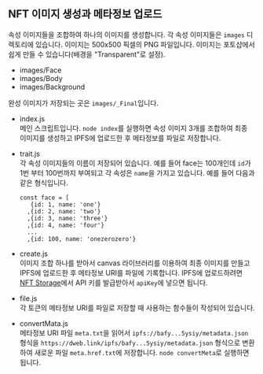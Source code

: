 ## NFT 이미지 생성과 메타정보 업로드

속성 이미지들을 조합하여 하나의 이미지를 생성합니다. 각 속성 이미지들은 `images` 디렉토리에 있습니다. 이미지는 500x500 픽셀의 PNG 파일입니다. 
이미지는 포토샵에서 쉽게 만들 수 있습니다(배경을 "Transparent"로 설정).

* images/Face
* images/Body
* images/Background
  
완성 이미지가 저장되는 곳은 `images/_Final`입니다.

* index.js  
  메인 스크립트입니다. `node index`를 실행하면 속성 이미지 3개를 조합하여 최종 이미지를 생성하고 IPFS에 업로드한 후 
  메타정보를 파일로 저장합니다. 

* trait.js  
  각 속성 이미지들의 이름이 저장되어 있습니다. 예를 들어 face는 100개인데 `id`가 1번 부터 100번까지 부여되고 
  각 속성은 `name`을 가지고 있습니다. 예를 들어 다음과 같은 형식입니다.
  ```
  const face = [
     {id: 1, name: 'one'}
    ,{id: 2, name: 'two'}
    ,{id: 3, name: 'three'}
    ,{id: 4, name: 'four'}
    ...
    ,{id: 100, name: 'onezerozero'}
  ```

* create.js  
  이미지 조합 하나를 받아서 canvas 라이브러리를 이용하여 최종 이미지를 만들고 IPFS에 업로드한 후 메타정보 URI를 파일에 기록합니다.
  IPFS에 업로드하려면 [NFT Storage](https://nft.storage)에서 API 키를 발급받아서 `apiKey`에 넣으면 됩니다.

* file.js  
  각 토큰의 메타정보 URI를 파일로 저장할 때 사용하는 함수들이 작성되어 있습니다.

* convertMata.js  
  메타정보 URI 파일 `meta.txt`을 읽어서 `ipfs://bafy...5ysiy/metadata.json` 형식을 `https://dweb.link/ipfs/bafy...5ysiy/metadata.json` 형식으로 변환하여 새로운 파일 `meta.href.txt`에 저장합니다.
  `node convertMeta`로 실행하면 됩니다.

